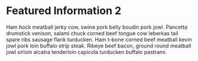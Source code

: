 # Featured Information 2

Ham hock meatball jerky cow, swine pork belly boudin pork jowl. Pancetta drumstick venison, salami chuck corned beef tongue cow leberkas tail spare ribs sausage flank turducken. Ham t-bone corned beef meatball kevin jowl pork loin buffalo strip steak. Ribeye beef bacon, ground round meatball jowl sirloin alcatra tenderloin capicola turducken buffalo pastrami.
